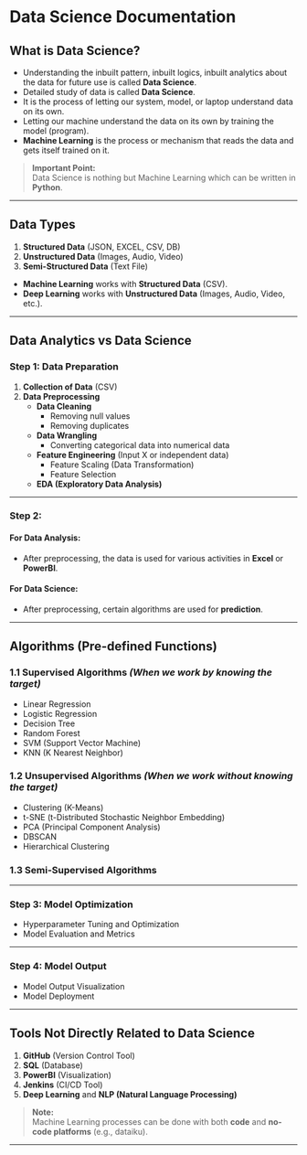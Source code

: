 # Data Science Documentation

## What is Data Science?
- Understanding the inbuilt pattern, inbuilt logics, inbuilt analytics about the data for future use is called **Data Science**.
- Detailed study of data is called **Data Science**.
- It is the process of letting our system, model, or laptop understand data on its own.
- Letting our machine understand the data on its own by training the model (program).
- **Machine Learning** is the process or mechanism that reads the data and gets itself trained on it.

> **Important Point:**  
> Data Science is nothing but Machine Learning which can be written in **Python**.

---

## Data Types

1. **Structured Data** (JSON, EXCEL, CSV, DB)
2. **Unstructured Data** (Images, Audio, Video)
3. **Semi-Structured Data** (Text File)

- **Machine Learning** works with **Structured Data** (CSV).
- **Deep Learning** works with **Unstructured Data** (Images, Audio, Video, etc.).

---

## Data Analytics vs Data Science

### Step 1: Data Preparation

1. **Collection of Data** (CSV)
2. **Data Preprocessing**
    - **Data Cleaning**
        - Removing null values
        - Removing duplicates
    - **Data Wrangling**
        - Converting categorical data into numerical data
    - **Feature Engineering** (Input X or independent data)
        - Feature Scaling (Data Transformation)
        - Feature Selection
    - **EDA (Exploratory Data Analysis)**

---

### Step 2:

#### For Data Analysis:
- After preprocessing, the data is used for various activities in **Excel** or **PowerBI**.

#### For Data Science:
- After preprocessing, certain algorithms are used for **prediction**.

---

## Algorithms (Pre-defined Functions)

### 1.1 Supervised Algorithms *(When we work by knowing the target)*

- Linear Regression
- Logistic Regression
- Decision Tree
- Random Forest
- SVM (Support Vector Machine)
- KNN (K Nearest Neighbor)

### 1.2 Unsupervised Algorithms *(When we work without knowing the target)*

- Clustering (K-Means)
- t-SNE (t-Distributed Stochastic Neighbor Embedding)
- PCA (Principal Component Analysis)
- DBSCAN
- Hierarchical Clustering

### 1.3 Semi-Supervised Algorithms

---

### Step 3: Model Optimization

- Hyperparameter Tuning and Optimization
- Model Evaluation and Metrics

---

### Step 4: Model Output

- Model Output Visualization
- Model Deployment

---

## Tools Not Directly Related to Data Science

1. **GitHub** (Version Control Tool)
2. **SQL** (Database)
3. **PowerBI** (Visualization)
4. **Jenkins** (CI/CD Tool)
5. **Deep Learning** and **NLP (Natural Language Processing)**

> **Note:**  
> Machine Learning processes can be done with both **code** and **no-code platforms** (e.g., dataiku).

---